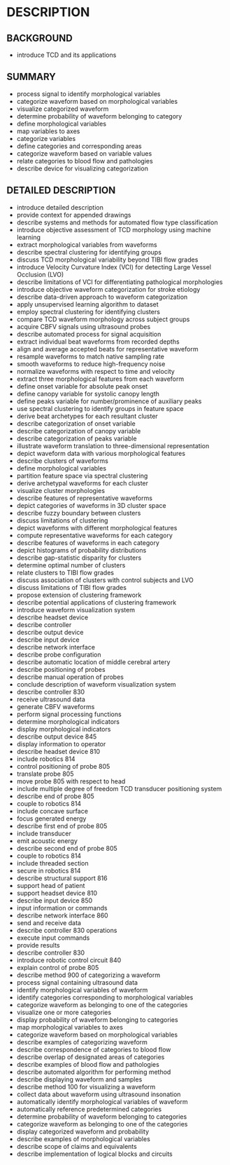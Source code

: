 # DESCRIPTION

## BACKGROUND

- introduce TCD and its applications

## SUMMARY

- process signal to identify morphological variables
- categorize waveform based on morphological variables
- visualize categorized waveform
- determine probability of waveform belonging to category
- define morphological variables
- map variables to axes
- categorize variables
- define categories and corresponding areas
- categorize waveform based on variable values
- relate categories to blood flow and pathologies
- describe device for visualizing categorization

## DETAILED DESCRIPTION

- introduce detailed description
- provide context for appended drawings
- describe systems and methods for automated flow type classification
- introduce objective assessment of TCD morphology using machine learning
- extract morphological variables from waveforms
- describe spectral clustering for identifying groups
- discuss TCD morphological variability beyond TIBI flow grades
- introduce Velocity Curvature Index (VCI) for detecting Large Vessel Occlusion (LVO)
- describe limitations of VCI for differentiating pathological morphologies
- introduce objective waveform categorization for stroke etiology
- describe data-driven approach to waveform categorization
- apply unsupervised learning algorithm to dataset
- employ spectral clustering for identifying clusters
- compare TCD waveform morphology across subject groups
- acquire CBFV signals using ultrasound probes
- describe automated process for signal acquisition
- extract individual beat waveforms from recorded depths
- align and average accepted beats for representative waveform
- resample waveforms to match native sampling rate
- smooth waveforms to reduce high-frequency noise
- normalize waveforms with respect to time and velocity
- extract three morphological features from each waveform
- define onset variable for absolute peak onset
- define canopy variable for systolic canopy length
- define peaks variable for number/prominence of auxiliary peaks
- use spectral clustering to identify groups in feature space
- derive beat archetypes for each resultant cluster
- describe categorization of onset variable
- describe categorization of canopy variable
- describe categorization of peaks variable
- illustrate waveform translation to three-dimensional representation
- depict waveform data with various morphological features
- describe clusters of waveforms
- define morphological variables
- partition feature space via spectral clustering
- derive archetypal waveforms for each cluster
- visualize cluster morphologies
- describe features of representative waveforms
- depict categories of waveforms in 3D cluster space
- describe fuzzy boundary between clusters
- discuss limitations of clustering
- depict waveforms with different morphological features
- compute representative waveforms for each category
- describe features of waveforms in each category
- depict histograms of probability distributions
- describe gap-statistic disparity for clusters
- determine optimal number of clusters
- relate clusters to TIBI flow grades
- discuss association of clusters with control subjects and LVO
- discuss limitations of TIBI flow grades
- propose extension of clustering framework
- describe potential applications of clustering framework
- introduce waveform visualization system
- describe headset device
- describe controller
- describe output device
- describe input device
- describe network interface
- describe probe configuration
- describe automatic location of middle cerebral artery
- describe positioning of probes
- describe manual operation of probes
- conclude description of waveform visualization system
- describe controller 830
- receive ultrasound data
- generate CBFV waveforms
- perform signal processing functions
- determine morphological indicators
- display morphological indicators
- describe output device 845
- display information to operator
- describe headset device 810
- include robotics 814
- control positioning of probe 805
- translate probe 805
- move probe 805 with respect to head
- include multiple degree of freedom TCD transducer positioning system
- describe end of probe 805
- couple to robotics 814
- include concave surface
- focus generated energy
- describe first end of probe 805
- include transducer
- emit acoustic energy
- describe second end of probe 805
- couple to robotics 814
- include threaded section
- secure in robotics 814
- describe structural support 816
- support head of patient
- support headset device 810
- describe input device 850
- input information or commands
- describe network interface 860
- send and receive data
- describe controller 830 operations
- execute input commands
- provide results
- describe controller 830
- introduce robotic control circuit 840
- explain control of probe 805
- describe method 900 of categorizing a waveform
- process signal containing ultrasound data
- identify morphological variables of waveform
- identify categories corresponding to morphological variables
- categorize waveform as belonging to one of the categories
- visualize one or more categories
- display probability of waveform belonging to categories
- map morphological variables to axes
- categorize waveform based on morphological variables
- describe examples of categorizing waveform
- describe correspondence of categories to blood flow
- describe overlap of designated areas of categories
- describe examples of blood flow and pathologies
- describe automated algorithm for performing method
- describe displaying waveform and samples
- describe method 100 for visualizing a waveform
- collect data about waveform using ultrasound insonation
- automatically identify morphological variables of waveform
- automatically reference predetermined categories
- determine probability of waveform belonging to categories
- categorize waveform as belonging to one of the categories
- display categorized waveform and probability
- describe examples of morphological variables
- describe scope of claims and equivalents
- describe implementation of logical blocks and circuits

